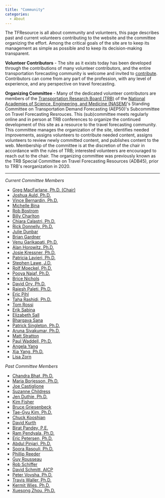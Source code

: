 ```yaml
---
title: "Community"
categories:
  - About
---
```


The TFResource is all about community and volunteers, this page describes past and current volunteers contributing to the website and the committee organizing the effort. Among the critical goals of the site are to keep its management as simple as possible and to keep its decision-making transparent. 

**Volunteer Contributors** - The site as it exists today has been developed through the contributions of many volunteer contributors, and the entire transportation forecasting community is welcome and invited to [contribute](Contributing).  Contributors can come from any part of the profession, with any level of experience, and any perspective on travel forecasting.  

**Organizing Committee** - Many of the dedicated volunteer contributors are members of the [Transportation Research Board (TRB)](https://www.trb.org) of the [National Academies of Science, Engineering, and Medicine (NASEM)](https://www.nationalacademies.org/)'s Standing Committee on Transportation Demand Forecasting (AEP50)'s Subcommittee on Travel Forecasting Resrouces.  This (sub)committee meets regularly online and in person at TRB conferences to organize the continued development of this site as a resource to the travel forecasting community.  This committee manages the organization of the site, identifies needed improvements, assigns volunteers to contribute needed content, assigns volunteers to review newly committed content, and publishes content to the web.  Membership of the committee is at the discretion of the chair in accordance with the rules of TRB; interested volunteers are encouraged to reach out to the chair.  The organizing committee was previously known as the TRB Special Committee on Travel Forecasting Resources (ADB45), prior to TRB's reorganization in 2020.  

--------------------

*Current Committee Members*
 - [Greg MacFarlane, Ph.D. (Chair)](https://www.linkedin.com/in/gregmacfarlane/)
 - [Joshua Auld, Ph.D.](https://www.linkedin.com/in/joshua-auld-b4288127/)
 - [Vince Bernardin, Ph.D.](https://www.linkedin.com/in/vincebernardin/)
 - [Michelle Bina](https://www.linkedin.com/in/michellebina/)
 - [Rob Bostrom](https://www.linkedin.com/in/rob-bostrom-1456348/)
 - [Billy Charlton](https://www.linkedin.com/in/billy-charlton/)
 - [Chiara Calastri, Ph.D.](https://www.linkedin.com/in/chiara-calastri/?originalSubdomain=uk)
 - [Rick Donnelly, Ph.D.](https://www.linkedin.com/in/rick-donnelly-5b44459/)
 - [Julie Dunbar](https://www.linkedin.com/in/julie-dunbar-a219879/)
 - [Brian Gardner](https://www.linkedin.com/in/brianjgardner/)
 - [Venu Garikapati, Ph.D.](https://www.linkedin.com/in/venu-garikapati-739231a/)
 - [Alan Horowitz, Ph.D. ](https://uwm.edu/engineering/people/horowitz-ph-d-alan/)
 - [Josie Kressner, Ph.D.](https://www.linkedin.com/in/josiekressner/)
 - [Patricia Lavieri, Ph.D.](https://www.linkedin.com/in/patr%C3%ADcia-lavieri-99655322/)
 - [Stephen Lawe, J.D.](https://www.linkedin.com/in/stephen-lawe/)
 - [Rolf Moeckel, Ph.D.](https://scholar.google.com/citations?user=IiIMHRYAAAAJ&hl=en)
 - [Pooya Najaf, Ph.D.](https://www.linkedin.com/in/pooya-najaf-phd-a97876112/)
 - [Brice Nichols](https://www.linkedin.com/in/brice-nichols-1b43422a/)
 - [David Ory, Ph.D.](https://www.linkedin.com/in/david-ory-68958b97/)
 - [Rajesh Paleti, Ph.D.](https://www.linkedin.com/in/rajesh-paleti-870bb821/)
 - [Eric Pihl](https://www.linkedin.com/in/eric-pihl-939451a/)
 - [Taha Rashidi, Ph.D.](https://scholar.google.ca/citations?user=3OGlr30AAAAJ&hl=en)
 - [Tom Rossi]()
 - [Erik Sabina](https://www.linkedin.com/in/erik-sabina-18991414/)
 - [Elizabeth Sall](https://www.linkedin.com/in/elizabeth-sall-207a851/)
 - [Bhargava Sana](https://www.linkedin.com/in/bsana/)
 - [Patrick Singleton, Ph.D.](https://www.linkedin.com/in/patrick-singleton-a1678011/)
 - [Aruna Sivakumar, Ph.D.](https://www.linkedin.com/in/aruna-sivakumar-a64b363/)
 - [Matt Stratton](https://www.linkedin.com/in/matt-stratton-00658135/)
 - [Paul Waddell, Ph.D.](https://www.linkedin.com/in/paulwaddell/)
 - [Angela Yang](https://www.linkedin.com/in/qqyang/)
 - [Xia Yang, Ph.D.](https://www.linkedin.com/in/xia-sarah-yang-7a7b2b67/)
 - [Lisa Zorn](https://www.linkedin.com/in/lisazorn/)
 
*Past Committee Members*
 - [Chandra Bhat, Ph.D.](https://scholar.google.com/citations?user=JDRGZeUAAAAJ&hl=en)
 - [Maria Borjesson, Ph.D.](https://www.linkedin.com/in/maria-b%C3%B6rjesson-5338a62b/)
 - [Joe Castiglione](https://www.linkedin.com/in/joe-castiglione-7873aa11/)
 - [Suzanne Childress](https://www.linkedin.com/in/suzanne-childress-23655745/)
 - [Jen Duthie, Ph.D.](https://www.linkedin.com/in/jduthie/)
 - [Kim Fisher](https://www.linkedin.com/in/kimberly-fisher-272b03b/)
 - [Bruce Griesenbeck](https://www.linkedin.com/in/bruce-griesenbeck-3370a19/)
 - [Tae-Gyu Kim, Ph.D.](https://www.linkedin.com/in/tae-gyu-kim-71735a5/)
 - [Chuck Kooshian](https://www.linkedin.com/in/chuck-kooshian-3a4666a9/)
 - [David Kurth](https://www.linkedin.com/in/david-kurth-8a8334100/)
 - [Birat Pandey, P.E.](https://www.linkedin.com/in/birat-pandey-pe-46ba89b/)
 - [Ram Pendyala, Ph.D.](https://www.linkedin.com/in/ram-m-pendyala-405a027/)
 - [Eric Petersen, Ph.D.](https://www.linkedin.com/in/eric-petersen-98047426/)
 - [Abdul Pinjari, Ph.D.](https://www.linkedin.com/in/abdulrawoofpinjari/)
 - [Soora Rasouli, Ph.D.](https://research.tue.nl/en/persons/soora-rasouli)
 - [Phillip Reeder](https://www.linkedin.com/in/phillip-reeder-4394796b/)
 - [Guy Rousseau](https://www.linkedin.com/in/guy-rousseau-6a02301/)
 - [Rob Schiffer](https://www.linkedin.com/in/robert-schiffer-361398b/)
 - [David Schmitt, AICP](https://www.linkedin.com/in/david-schmitt-aicp-2979989/)
 - [Peter Vovsha, Ph.D.](https://www.linkedin.com/in/peter-vovsha-24321b18a/)
 - [Travis Waller, Ph.D.](https://www.linkedin.com/in/travis-waller-58a68565/)
 - [Kermit Wies, Ph.D.](https://www.linkedin.com/in/kermit-wies-7a93a128/)
 - [Xuesong Zhou, Ph.D.](https://www.linkedin.com/in/xzhou/)
